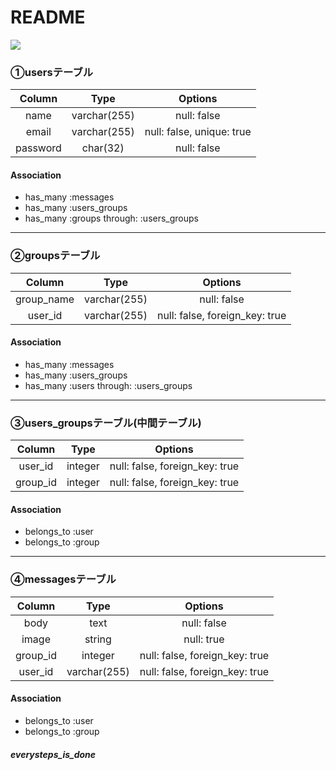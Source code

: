 # README

<img src="https://user-images.githubusercontent.com/55865498/68070545-3c0d7900-fdb3-11e9-80ae-3ba78bb192cb.png">

### ①usersテーブル
|Column|Type|Options|
|:------:|:----:|:-------:|
|name|varchar(255)|null: false|
|email|varchar(255)|null: false, unique: true|
|password|char(32)|null: false|
#### Association
- has_many :messages
- has_many :users_groups
- has_many :groups through: :users_groups

***

### ②groupsテーブル
|Column|Type|Options|
|:------:|:----:|:-------:|
|group_name|varchar(255)|null: false|
|user_id|varchar(255)|null: false, foreign_key: true|
#### Association
- has_many :messages
- has_many :users_groups
- has_many :users through: :users_groups

***

### ③users_groupsテーブル(中間テーブル)
|Column|Type|Options|
|:------:|:----:|:-------:|
|user_id|integer|null: false, foreign_key: true|
|group_id|integer|null: false, foreign_key: true|
#### Association
- belongs_to :user
- belongs_to :group

***

### ④messagesテーブル
|Column|Type|Options|
|:------:|:----:|:-------:|
|body|text|null: false|
|image|string|null: true|
|group_id|integer|null: false, foreign_key: true|
|user_id|varchar(255)|null: false, foreign_key: true|
#### Association
- belongs_to :user
- belongs_to :group

##### everysteps_is_done